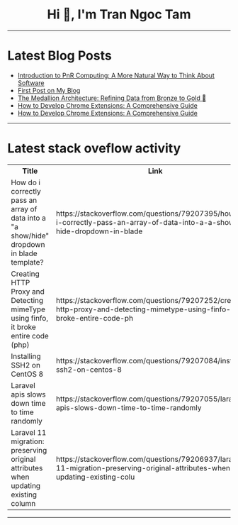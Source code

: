 <h1 align="center">Hi 👋, I'm Tran Ngoc Tam</h1>

---

# Latest Blog Posts 
<!-- BLOG-POST-LIST:START -->
- [Introduction to PnR Computing: A More Natural Way to Think About Software](https://dev.to/spicecoder/introduction-to-pnr-computing-a-more-natural-way-to-think-about-software-3f7i)
- [First Post on My Blog](https://dev.to/muhamadafghan/first-post-on-my-blog-46le)
- [The Medallion Architecture: Refining Data from Bronze to Gold 🏅](https://dev.to/cortexflow/the-medallion-architecture-refining-data-from-bronze-to-gold-ikp)
- [How to Develop Chrome Extensions: A Comprehensive Guide](https://dev.to/mykyta_parkhomenko_e0984c/how-to-develop-chrome-extensions-a-comprehensive-guide-1j4)
- [How to Develop Chrome Extensions: A Comprehensive Guide](https://dev.to/mykyta_parkhomenko_e0984c/how-to-develop-chrome-extensions-a-comprehensive-guide-k5e)
<!-- BLOG-POST-LIST:END -->

---

# Latest stack oveflow activity
<table>
  <tr><th>Title</th><th>Link</th></tr>
  <!-- STACKOVERFLOW:START --><tr><td>How do i correctly pass an array of data into a &quot;a show/hide&quot; dropdown in blade template?</td><td>https://stackoverflow.com/questions/79207395/how-do-i-correctly-pass-an-array-of-data-into-a-a-show-hide-dropdown-in-blade</td></tr><tr><td>Creating HTTP Proxy and Detecting mimeType using finfo, it broke entire code &lpar;php&rpar;</td><td>https://stackoverflow.com/questions/79207252/creating-http-proxy-and-detecting-mimetype-using-finfo-it-broke-entire-code-ph</td></tr><tr><td>Installing SSH2 on CentOS 8</td><td>https://stackoverflow.com/questions/79207084/installing-ssh2-on-centos-8</td></tr><tr><td>Laravel apis slows down time to time randomly</td><td>https://stackoverflow.com/questions/79207055/laravel-apis-slows-down-time-to-time-randomly</td></tr><tr><td>Laravel 11 migration: preserving original attributes when updating existing column</td><td>https://stackoverflow.com/questions/79206937/laravel-11-migration-preserving-original-attributes-when-updating-existing-colu</td></tr><!-- STACKOVERFLOW:END -->
</table>

---


